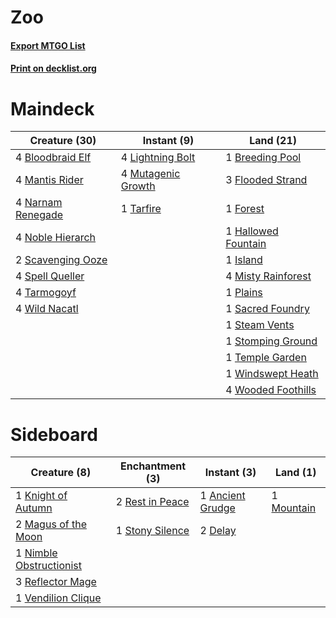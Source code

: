 # Zoo

#### [Export MTGO List](../collection/Zoo/Zoo.txt)
#### [Print on decklist.org](http://decklist.org/?deckmain=4%09Bloodbraid%20Elf%0A1%09Breeding%20Pool%0A3%09Flooded%20Strand%0A1%09Forest%0A1%09Hallowed%20Fountain%0A1%09Island%0A4%09Lightning%20Bolt%0A4%09Mantis%20Rider%0A4%09Misty%20Rainforest%0A4%09Mutagenic%20Growth%0A4%09Narnam%20Renegade%0A4%09Noble%20Hierarch%0A1%09Plains%0A1%09Sacred%20Foundry%0A2%09Scavenging%20Ooze%0A4%09Spell%20Queller%0A1%09Steam%20Vents%0A1%09Stomping%20Ground%0A1%09Tarfire%0A4%09Tarmogoyf%0A1%09Temple%20Garden%0A4%09Wild%20Nacatl%0A1%09Windswept%20Heath%0A4%09Wooded%20Foothills&deckside=1%09Ancient%20Grudge%0A2%09Delay%0A1%09Knight%20of%20Autumn%0A2%09Magus%20of%20the%20Moon%0A1%09Mountain%0A1%09Nimble%20Obstructionist%0A3%09Reflector%20Mage%0A2%09Rest%20in%20Peace%0A1%09Stony%20Silence%0A1%09Vendilion%20Clique)
# Maindeck

|                                       Creature (30)                                        |                                         Instant (9)                                         |                                          Land (21)                                           |
|--------------------------------------------------------------------------------------------|---------------------------------------------------------------------------------------------|----------------------------------------------------------------------------------------------|
|4 [Bloodbraid Elf](http://gatherer.wizards.com/Pages/Card/Details.aspx?multiverseid=423509) |4 [Lightning Bolt](http://gatherer.wizards.com/Pages/Card/Details.aspx?multiverseid=234704)  |1 [Breeding Pool](http://gatherer.wizards.com/Pages/Card/Details.aspx?multiverseid=405095)    |
|4 [Mantis Rider](http://gatherer.wizards.com/Pages/Card/Details.aspx?multiverseid=386589)   |4 [Mutagenic Growth](http://gatherer.wizards.com/Pages/Card/Details.aspx?multiverseid=397717)|3 [Flooded Strand](http://gatherer.wizards.com/Pages/Card/Details.aspx?multiverseid=405098)   |
|4 [Narnam Renegade](http://gatherer.wizards.com/Pages/Card/Details.aspx?multiverseid=423784)|1 [Tarfire](http://gatherer.wizards.com/Pages/Card/Details.aspx?multiverseid=157921)         |1 [Forest](http://gatherer.wizards.com/Pages/Card/Details.aspx?multiverseid=439605)           |
|4 [Noble Hierarch](http://gatherer.wizards.com/Pages/Card/Details.aspx?multiverseid=397709) |                                                                                             |1 [Hallowed Fountain](http://gatherer.wizards.com/Pages/Card/Details.aspx?multiverseid=405100)|
|2 [Scavenging Ooze](http://gatherer.wizards.com/Pages/Card/Details.aspx?multiverseid=425959)|                                                                                             |1 [Island](http://gatherer.wizards.com/Pages/Card/Details.aspx?multiverseid=439602)           |
|4 [Spell Queller](http://gatherer.wizards.com/Pages/Card/Details.aspx?multiverseid=414494)  |                                                                                             |4 [Misty Rainforest](http://gatherer.wizards.com/Pages/Card/Details.aspx?multiverseid=426065) |
|4 [Tarmogoyf](http://gatherer.wizards.com/Pages/Card/Details.aspx?multiverseid=370404)      |                                                                                             |1 [Plains](http://gatherer.wizards.com/Pages/Card/Details.aspx?multiverseid=439601)           |
|4 [Wild Nacatl](http://gatherer.wizards.com/Pages/Card/Details.aspx?multiverseid=249401)    |                                                                                             |1 [Sacred Foundry](http://gatherer.wizards.com/Pages/Card/Details.aspx?multiverseid=405106)   |
|                                                                                            |                                                                                             |1 [Steam Vents](http://gatherer.wizards.com/Pages/Card/Details.aspx?multiverseid=405109)      |
|                                                                                            |                                                                                             |1 [Stomping Ground](http://gatherer.wizards.com/Pages/Card/Details.aspx?multiverseid=405110)  |
|                                                                                            |                                                                                             |1 [Temple Garden](http://gatherer.wizards.com/Pages/Card/Details.aspx?multiverseid=405112)    |
|                                                                                            |                                                                                             |1 [Windswept Heath](http://gatherer.wizards.com/Pages/Card/Details.aspx?multiverseid=405115)  |
|                                                                                            |                                                                                             |4 [Wooded Foothills](http://gatherer.wizards.com/Pages/Card/Details.aspx?multiverseid=405116) |


# Sideboard

|                                           Creature (8)                                           |                                     Enchantment (3)                                      |                                        Instant (3)                                        |                                      Land (1)                                       |
|--------------------------------------------------------------------------------------------------|------------------------------------------------------------------------------------------|-------------------------------------------------------------------------------------------|-------------------------------------------------------------------------------------|
|1 [Knight of Autumn](http://gatherer.wizards.com/Pages/Card/Details.aspx?multiverseid=452933)     |2 [Rest in Peace](http://gatherer.wizards.com/Pages/Card/Details.aspx?multiverseid=442021)|1 [Ancient Grudge](http://gatherer.wizards.com/Pages/Card/Details.aspx?multiverseid=425913)|1 [Mountain](http://gatherer.wizards.com/Pages/Card/Details.aspx?multiverseid=439604)|
|2 [Magus of the Moon](http://gatherer.wizards.com/Pages/Card/Details.aspx?multiverseid=438704)    |1 [Stony Silence](http://gatherer.wizards.com/Pages/Card/Details.aspx?multiverseid=425850)|2 [Delay](http://gatherer.wizards.com/Pages/Card/Details.aspx?multiverseid=132228)         |                                                                                     |
|1 [Nimble Obstructionist](http://gatherer.wizards.com/Pages/Card/Details.aspx?multiverseid=430729)|                                                                                          |                                                                                           |                                                                                     |
|3 [Reflector Mage](http://gatherer.wizards.com/Pages/Card/Details.aspx?multiverseid=407667)       |                                                                                          |                                                                                           |                                                                                     |
|1 [Vendilion Clique](http://gatherer.wizards.com/Pages/Card/Details.aspx?multiverseid=370390)     |                                                                                          |                                                                                           |                                                                                     |

